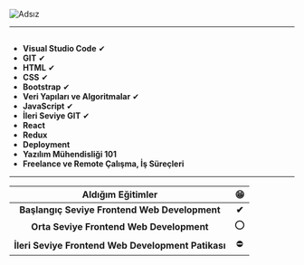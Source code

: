 ![Adsız](https://i.hizliresim.com/4ei92t3.png)



------

## 

- **Visual Studio Code**	✔	
- **GIT**    ✔
- **HTML** ✔
- **CSS**    ✔
- **Bootstrap** ✔
- **Veri Yapıları ve Algoritmalar** ✔
- **JavaScript** ✔
- **İleri Seviye GIT** ✔
- **React** 
- **Redux**
- **Deployment**
- **Yazılım Mühendisliği 101**
- **Freelance ve Remote Çalışma, İş Süreçleri**



------



|               **Aldığım Eğitimler**                |   😁   |
| :------------------------------------------------: | :---: |
|   **Başlangıç Seviye Frontend Web Development**    | **✔** |
|      **Orta Seviye Frontend Web Development**      |   ⭕   |
| **İleri Seviye Frontend Web Development Patikası** |   ⛔   |

